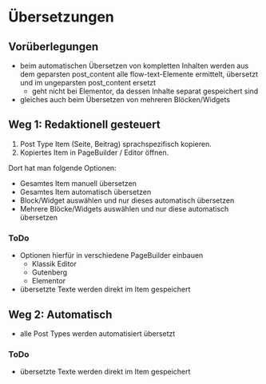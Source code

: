 # Übersetzungen

## Vorüberlegungen

* beim automatischen Übersetzen von kompletten Inhalten werden aus dem geparsten 
  post_content alle flow-text-Elemente ermittelt, übersetzt
  und im ungeparsten post_content ersetzt
  * geht nicht bei Elementor, da dessen Inhalte separat gespeichert sind
* gleiches auch beim Übersetzen von mehreren Blöcken/Widgets

## Weg 1: Redaktionell gesteuert

1. Post Type Item (Seite, Beitrag) sprachspezifisch kopieren.
2. Kopiertes Item in PageBuilder / Editor öffnen.

Dort hat man folgende Optionen:
- Gesamtes Item manuell übersetzen
- Gesamtes Item automatisch übersetzen
- Block/Widget auswählen und nur dieses automatisch übersetzen
- Mehrere Blöcke/Widgets auswählen und nur diese automatisch übersetzen

### ToDo

* Optionen hierfür in verschiedene PageBuilder einbauen
  * Klassik Editor 
  * Gutenberg
  * Elementor
* übersetzte Texte werden direkt im Item gespeichert

## Weg 2: Automatisch

* alle Post Types werden automatisiert übersetzt

### ToDo

* übersetzte Texte werden direkt im Item gespeichert
